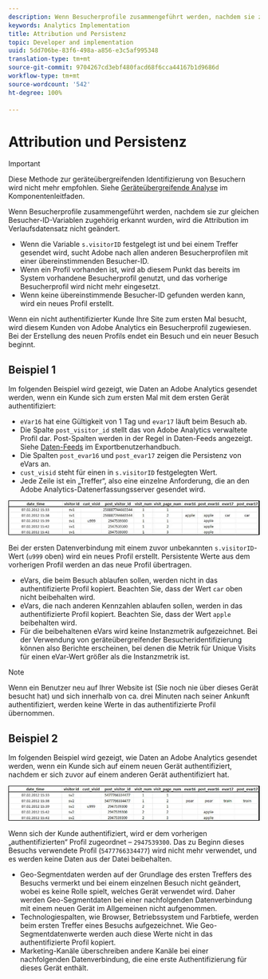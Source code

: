 ```yaml
---
description: Wenn Besucherprofile zusammengeführt werden, nachdem sie zur gleichen Besucher-ID-Variablen zugehörig erkannt wurden, wird die Attribution im Verlaufsdatensatz nicht geändert.
keywords: Analytics Implementation
title: Attribution und Persistenz
topic: Developer and implementation
uuid: 5dd706be-83f6-498a-a856-e3c5af995348
translation-type: tm+mt
source-git-commit: 9704267cd3ebf480facd68f6cca44167b1d9686d
workflow-type: tm+mt
source-wordcount: '542'
ht-degree: 100%

---
```



# Attribution und Persistenz

>[!IMPORTANT]
>
>Diese Methode zur geräteübergreifenden Identifizierung von Besuchern wird nicht mehr empfohlen. Siehe [Geräteübergreifende Analyse](/help/components/cda/overview.md) im Komponentenleitfaden.

Wenn Besucherprofile zusammengeführt werden, nachdem sie zur gleichen Besucher-ID-Variablen zugehörig erkannt wurden, wird die Attribution im Verlaufsdatensatz nicht geändert.

* Wenn die Variable `s.visitorID` festgelegt ist und bei einem Treffer gesendet wird, sucht Adobe nach allen anderen Besucherprofilen mit einer übereinstimmenden Besucher-ID.
* Wenn ein Profil vorhanden ist, wird ab diesem Punkt das bereits im System vorhandene Besucherprofil genutzt, und das vorherige Besucherprofil wird nicht mehr eingesetzt.
* Wenn keine übereinstimmende Besucher-ID gefunden werden kann, wird ein neues Profil erstellt.

Wenn ein nicht authentifizierter Kunde Ihre Site zum ersten Mal besucht, wird diesem Kunden von Adobe Analytics ein Besucherprofil zugewiesen. Bei der Erstellung des neuen Profils endet ein Besuch und ein neuer Besuch beginnt.

## Beispiel 1

Im folgenden Beispiel wird gezeigt, wie Daten an Adobe Analytics gesendet werden, wenn ein Kunde sich zum ersten Mal mit dem ersten Gerät authentifiziert:

* `eVar16` hat eine Gültigkeit von 1 Tag und `evar17` läuft beim Besuch ab.
* Die Spalte `post_visitor_id` stellt das von Adobe Analytics verwaltete Profil dar. Post-Spalten werden in der Regel in Daten-Feeds angezeigt. Siehe [Daten-Feeds](/help/export/analytics-data-feed/data-feed-overview.md) im Exportbenutzerhandbuch.
* Die Spalten `post_evar16` und `post_evar17` zeigen die Persistenz von eVars an.
* `cust_visid` steht für einen in `s.visitorID` festgelegten Wert.
* Jede Zeile ist ein „Treffer“, also eine einzelne Anforderung, die an den Adobe Analytics-Datenerfassungsserver gesendet wird.

![Geräteübergreifendes Beispiel 1](assets/xdevice_first.jpg)

Bei der ersten Datenverbindung mit einem zuvor unbekannten `s.visitorID`-Wert (`u999` oben) wird ein neues Profil erstellt. Persistente Werte aus dem vorherigen Profil werden an das neue Profil übertragen.

* eVars, die beim Besuch ablaufen sollen, werden nicht in das authentifizierte Profil kopiert. Beachten Sie, dass der Wert `car` oben nicht beibehalten wird.
* eVars, die nach anderen Kennzahlen ablaufen sollen, werden in das authentifizierte Profil kopiert. Beachten Sie, dass der Wert `apple` beibehalten wird.
* Für die beibehaltenen eVars wird keine Instanzmetrik aufgezeichnet. Bei der Verwendung von geräteübergreifender Besucheridentifizierung können also Berichte erscheinen, bei denen die Metrik für Unique Visits für einen eVar-Wert größer als die Instanzmetrik ist.

>[!NOTE]
>
>Wenn ein Benutzer neu auf Ihrer Website ist (Sie noch nie über dieses Gerät besucht hat) und sich innerhalb von ca. drei Minuten nach seiner Ankunft authentifiziert, werden keine Werte in das authentifizierte Profil übernommen.

## Beispiel 2

Im folgenden Beispiel wird gezeigt, wie Daten an Adobe Analytics gesendet werden, wenn ein Kunde sich auf einem neuen Gerät authentifiziert, nachdem er sich zuvor auf einem anderen Gerät authentifiziert hat.

![Geräteübergreifendes Beispiel 2](assets/xdevice-subsequent.jpg)

Wenn sich der Kunde authentifiziert, wird er dem vorherigen „authentifizierten“ Profil zugeordnet – `2947539300`. Das zu Beginn dieses Besuchs verwendete Profil (`5477766334477`) wird nicht mehr verwendet, und es werden keine Daten aus der Datei beibehalten.

* Geo-Segmentdaten werden auf der Grundlage des ersten Treffers des Besuchs vermerkt und bei einem einzelnen Besuch nicht geändert, wobei es keine Rolle spielt, welches Gerät verwendet wird. Daher werden Geo-Segmentdaten bei einer nachfolgenden Datenverbindung mit einem neuen Gerät im Allgemeinen nicht aufgenommen.
* Technologiespalten, wie Browser, Betriebssystem und Farbtiefe, werden beim ersten Treffer eines Besuchs aufgezeichnet. Wie Geo-Segmentdatenwerte werden auch diese Werte nicht in das authentifizierte Profil kopiert.
* Marketing-Kanäle überschreiben andere Kanäle bei einer nachfolgenden Datenverbindung, die eine erste Authentifizierung für dieses Gerät enthält.
